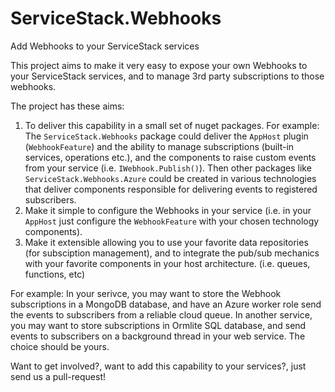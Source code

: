 # ServiceStack.Webhooks
Add Webhooks to your ServiceStack services

This project aims to make it very easy to expose your own Webhooks to your ServiceStack services, and to manage 3rd party subscriptions to those webhooks. 

The project has these aims:

1. To deliver this capability in a small set of nuget packages. For example: The `ServiceStack.Webhooks` package could deliver the `AppHost` plugin (`WebhookFeature`) and the ability to manage subscriptions (built-in services, operations etc.), and the components to raise custom events from your service (i.e. `IWebhook.Publish()`). Then other packages like `ServiceStack.Webhooks.Azure` could be created in various technologies that deliver components responsible for delivering events to registered subscribers.
2. Make it simple to configure the Webhooks in your service (i.e. in your `AppHost` just configure the `WebhookFeature` with your chosen technology components). 
3. Make it extensible allowing you to use your favorite data repositories (for subsciption management), and to integrate the pub/sub mechanics with your favorite components in your host architecture. (i.e. queues, functions, etc)

For example: In your serivce, you may want to store the Webhook subscriptions in a MongoDB database, and have an Azure worker role send the events to subscribers from a reliable cloud queue.
In another service, you may want to store subscriptions in Ormlite SQL database, and send events to subscribers on a background thread in your web service.
The choice should be yours.

Want to get involved?, want to add this capability to your services?, just send us a pull-request!
